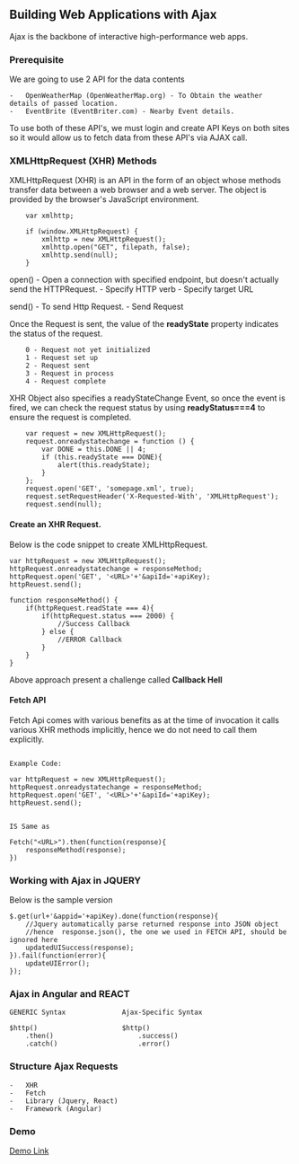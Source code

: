 
## Building Web Applications with Ajax

Ajax is the backbone of interactive high-performance web apps.

### Prerequisite
We are going to use 2 API for the data contents

    -   OpenWeatherMap (OpenWeatherMap.org) - To Obtain the weather details of passed location.
    -   EventBrite (EventBriter.com) - Nearby Event details.

To use both of these API's, we must login and create API Keys on both sites so it would allow us to fetch data from these API's via AJAX call.


### XMLHttpRequest (XHR) Methods
XMLHttpRequest (XHR) is an API in the form of an object whose methods transfer data between a web browser and a web server. The object is provided by the browser's JavaScript environment.

```
    var xmlhttp;

    if (window.XMLHttpRequest) {
        xmlhttp = new XMLHttpRequest();
        xmlhttp.open("GET", filepath, false);
        xmlhttp.send(null);
    }

```
open() - Open a connection with specified endpoint, but doesn't actually send the HTTPRequest.
    -   Specify HTTP verb
    -   Specify target URL

send() - To send Http Request.
    -   Send Request

Once the Request is sent, the value of the **readyState** property indicates the status of the request.

        0 - Request not yet initialized
        1 - Request set up
        2 - Request sent
        3 - Request in process
        4 - Request complete

XHR Object also specifies a readyStateChange Event, so once the event is fired, we can check the request status by using **readyStatus===4** to ensure the request is completed.

```
    var request = new XMLHttpRequest();
    request.onreadystatechange = function () {
        var DONE = this.DONE || 4;
        if (this.readyState === DONE){
            alert(this.readyState);
        }
    };
    request.open('GET', 'somepage.xml', true);
    request.setRequestHeader('X-Requested-With', 'XMLHttpRequest');  
    request.send(null);  

```

#### Create an XHR Request.

Below is the code snippet to create XMLHttpRequest.

```
var httpRequest = new XMLHttpRequest();
httpRequest.onreadystatechange = responseMethod;
httpRequest.open('GET', '<URL>'+'&apiId='+apiKey);
httpReuest.send();

function responseMethod() {
    if(httpRequest.readState === 4){
        if(httpRequest.status === 2000) {
            //Success Callback
        } else {
            //ERROR Callback
        }
    }
}

```

Above approach present a challenge called **Callback Hell**

#### Fetch API

Fetch Api comes with various benefits as at the time of invocation it calls various XHR methods implicitly, hence we do not need to call them explicitly.

```

Example Code:

var httpRequest = new XMLHttpRequest();
httpRequest.onreadystatechange = responseMethod;
httpRequest.open('GET', '<URL>'+'&apiId='+apiKey);
httpReuest.send();


IS Same as 

Fetch("<URL>").then(function(response){
    responseMethod(response);
})

```

### Working with Ajax in JQUERY

Below is the sample version

```
$.get(url+'&appid='+apiKey).done(function(response){
    //Jquery automatically parse returned response into JSON object
    //hence  response.json(), the one we used in FETCH API, should be ignored here 
    updatedUISuccess(response);
}).fail(function(error){
    updateUIError();
});

```



### Ajax in Angular and REACT


```
GENERIC Syntax              Ajax-Specific Syntax

$http()                     $http()
    .then()                     .success()
    .catch()                    .error()

```


### Structure Ajax Requests

    -   XHR
    -   Fetch
    -   Library (Jquery, React)
    -   Framework (Angular)

### Demo
[Demo Link](https://vanilla-javascript-ajax-app.herokuapp.com/)
